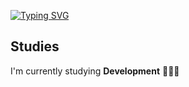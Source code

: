 [![Typing SVG](https://readme-typing-svg.demolab.com?font=Open+Sans&weight=500&pause=1000&color=F7F5F5&center=true&vCenter=true&random=false&width=435&lines=Hi+there+%F0%9F%96%90%F0%9F%8F%BB)](https://git.io/typing-svg)

## Studies
I'm currently studying **Development** 👨🏻‍💻
